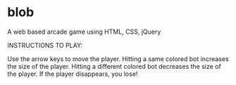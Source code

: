 # blob
A web based arcade game using HTML, CSS, jQuery


INSTRUCTIONS TO PLAY:

Use the arrow keys to move the player.
Hitting a same colored bot increases the size of the player.
Hitting a different colored bot decreases the size of the player.
If the player disappears, you lose!
